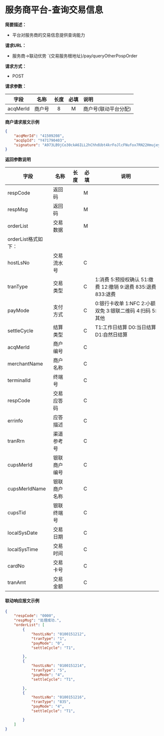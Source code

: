 # 服务商平台-查询交易信息

**简要描述：** 
- 平台对服务商的交易信息提供查询能力

**请求URL：** 
- 服务商->联动优势
`{交易服务根地址}/pay/queryOtherPospOrder 

**请求方式：**
- POST 

**请求参数：** 

|	字段	 |	名称	  |	长度  	|	必填  	|	说明	  |
|:--------:|:--------:|:--------:|:--------:|:--------|
|	acqMerId	|	商户号	|	8	|	M	|	商户号(联动平台分配)	|

 **商户请求报文示例**

```json
{
	"acqMerId": "41509208",
	"acqSpId": "Y471790403",
	"signature": "A973LB9jCo30ckA6ILL2hChhdUbt4krFoJlcFNufox7RN22Hmujey75bbvR6MQ/1U3q/Um/ivCaD45U3+xvka53gHnQPvz7q0d+R+RXA7BYdwnTjFgk883AjvMi5EM75ivHZA2Fua3SWDmSTTrlPGfEGxkqfaMnThLsYZYzri0U="
}
```

 **返回参数说明** 

|	字段	|	名称	|	长度	|	必填	|	说明	|
|--------|--------|--------|--------|--------|
|	respCode	|	返回码	|		|	M	|		|
|	respMsg	|	返回码	|		|	M	|		|
|	orderList	|	交易数据	|		|	M	|		|
|	orderList格式如下：		|
|	hostLsNo	|	交易流水号	|		|	C	|		|
|	tranType 	|	交易类型    	|		|	C	|	1:消费 5:预授权确认 51:缴费 12:撤销 9:退费 835:退费 833:退费	|
|	payMode	|	支付方式	|		|	C	|	0:银行卡收单 1:NFC 2:小额双免 3:银联二维码 4:扫码 5:其他	|
|	settleCycle	|	结算类型	|	|	C	|	T1:工作日结算 D0:当日结算 D1:自然日结算 |
|	acqMerId	|	商户编号	|		|	C	|		|
|	merchantName	|	商户名称	|		|	C	|		|
|	terminalId	|	终端号	|		|	C	|		|
|	respCode	|	交易应答码	|		|	C	|		|
|	errinfo	|	应答描述	|		|	C	|		|
|	tranRrn	|	渠道参考号	|		|	C	|		|
|	cupsMerId	|	银联商户编号	|		|	C	|		|
|	cupsMerIdName	|	银联商户名称	|		|	C	|		|
|	cupsTid	|	银联终端号	|		|	C	|		|
|	localSysDate	|	交易日期	|		|	C	|		|
|	localSysTime	|	交易时间	|		|	C	|		|
|	cardNo	|	交易卡号	|		|	C	|		|
|	tranAmt	|	交易金额	|		|	C	|		|

#### **联动响应报文示例**

```json
{
	"respCode": "0000",
	"respMsg": "处理成功.",
	"orderList": [
		{
			"hostLsNo": "0100151212",
			"tranType": "1",
			"payMode": "0",
			"settleCycle": "T1",

		},
		{
			"hostLsNo": "0100151214",
			"tranType": "5",
			"payMode": "4",
			"settleCycle": "T1",

		},
		{
			"hostLsNo": "0100151216",
			"tranType": "835",
			"payMode": "4",
			"settleCycle": "T1",

		}
	]
}
```


